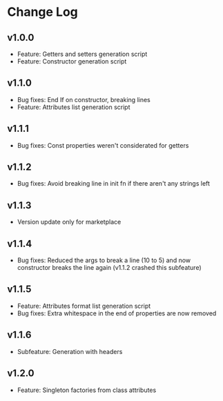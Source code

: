 # Change Log

## v1.0.0
- Feature: Getters and setters generation script
- Feature: Constructor generation script

## v1.1.0
- Bug fixes: End If on constructor, breaking lines
- Feature: Attributes list generation script

## v1.1.1
- Bug fixes: Const properties weren't considerated for getters

## v1.1.2
- Bug fixes: Avoid breaking line in init fn if there aren't any strings left

## v1.1.3
- Version update only for marketplace

## v1.1.4
- Bug fixes: Reduced the args to break a line (10 to 5) and now constructor breaks the line again (v1.1.2 crashed this subfeature)

## v1.1.5
- Feature: Attributes format list generation script
- Bug fixes: Extra whitespace in the end of properties are now removed

## v1.1.6
- Subfeature: Generation with headers

## v1.2.0
- Feature: Singleton factories from class attributes